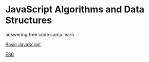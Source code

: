 # JavaScript Algorithms and Data Structures

answering free code camp learn

[Basic JavaScript](./Basic%20JavaScript)

[ES6](./ES6)
